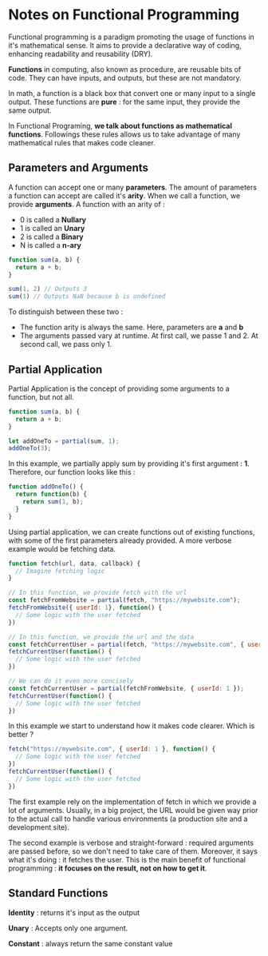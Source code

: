 # Notes on Functional Programming

Functional programming is a paradigm promoting the usage of functions in it's
mathematical sense. It aims to provide a declarative way of coding, enhancing readability
and reusability (DRY).

**Functions** in computing, also known as procedure, are reusable bits of code. They can
have inputs, and outputs, but these are not mandatory. 

In math, a function is a black box that convert one or many input to a single output. These functions are
**pure** : for the same input, they provide the same output.

In Functional Programing, **we talk about functions as mathematical functions**. Followings these rules allows us
to take advantage of many mathematical rules that makes code cleaner.

## Parameters and Arguments
A function can accept one or many **parameters**. The amount of parameters a function can accept are called it's
**arity**. 
When we call a function, we provide **arguments**.
A function with an arity of :
* 0 is called a **Nullary**
* 1 is called an **Unary**
* 2 is called a **Binary**
* N is called a **n-ary**

```js
function sum(a, b) {
  return a + b;
}

sum(1, 2) // Outputs 3
sum(1) // Outputs NaN because b is undefined
```

To distinguish between these two :
* The function arity is always the same. Here, parameters are **a** and **b**
* The arguments passed vary at runtime. At first call, we passe 1 and 2. At second call, we pass only 1.

## Partial Application

Partial Application is the concept of providing some arguments to a function, but not all. 
```js
function sum(a, b) {
  return a + b;
}

let addOneTo = partial(sum, 1); 
addOneTo(3);
```

In this example, we partially apply sum by providing it's first argument : **1**. Therefore, our function looks
like this :

```js
function addOneTo() {
  return function(b) {
    return sum(1, b);
  }
}
```

Using partial application, we can create functions out of existing functions, with some of the first parameters
already provided. 
A more verbose example would be fetching data.

```js
function fetch(url, data, callback) {
  // Imagine fetching logic
}

// In this function, we provide fetch with the url
const fetchFromWebsite = partial(fetch, "https://mywebsite.com");
fetchFromWebsite({ userId: 1}, function() {
  // Some logic with the user fetched
})

// In this function, we provide the url and the data
const fetchCurrentUser = partial(fetch, "https://mywebsite.com", { userId: 1 });
fetchCurrentUser(function() {
  // Some logic with the user fetched
})

// We can do it even more concisely
const fetchCurrentUser = partial(fetchFromWebsite, { userId: 1 });
fetchCurrentUser(function() {
  // Some logic with the user fetched
})
```

In this example we start to understand how it makes code clearer. Which is better ?
```js
fetch("https://mywebsite.com", { userId: 1 }, function() {
  // Some logic with the user fetched
})
fetchCurrentUser(function() {
  // Some logic with the user fetched
})
```

The first example rely on the implementation of fetch in which we provide a lot of arguments. Usually, in a big project,
the URL would be given way prior to the actual call to handle various environments (a production site and a development site).

The second example is verbose and straight-forward : required arguments are passed before, so we don't need to take care of
them. Moreover, it says what it's doing : it fetches the user. This is the main benefit of functional programming : 
**it focuses on the result, not on how to get it**.
## Standard Functions
**Identity** : returns it's input as the output

**Unary** : Accepts only one argument.

**Constant** : always return the same constant value